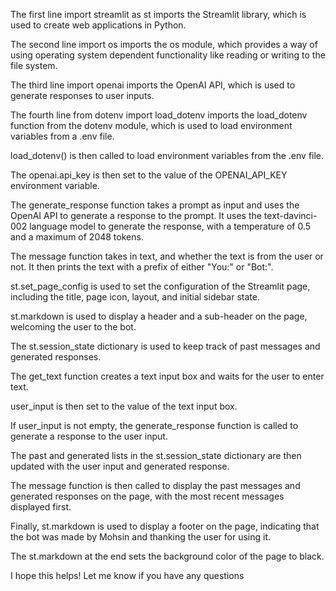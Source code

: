 The first line import streamlit as st imports the Streamlit library, which is used to create web applications in Python.

The second line import os imports the os module, which provides a way of using operating system dependent functionality like reading or writing to the file system.

The third line import openai imports the OpenAI API, which is used to generate responses to user inputs.

The fourth line from dotenv import load_dotenv imports the load_dotenv function from the dotenv module, which is used to load environment variables from a .env file.

load_dotenv() is then called to load environment variables from the .env file.

The openai.api_key is then set to the value of the OPENAI_API_KEY environment variable.

The generate_response function takes a prompt as input and uses the OpenAI API to generate a response to the prompt. It uses the text-davinci-002 language model to generate the response, with a temperature of 0.5 and a maximum of 2048 tokens.

The message function takes in text, and whether the text is from the user or not. It then prints the text with a prefix of either "You:" or "Bot:".

st.set_page_config is used to set the configuration of the Streamlit page, including the title, page icon, layout, and initial sidebar state.

st.markdown is used to display a header and a sub-header on the page, welcoming the user to the bot.

The st.session_state dictionary is used to keep track of past messages and generated responses.

The get_text function creates a text input box and waits for the user to enter text.

user_input is then set to the value of the text input box.

If user_input is not empty, the generate_response function is called to generate a response to the user input.

The past and generated lists in the st.session_state dictionary are then updated with the user input and generated response.

The message function is then called to display the past messages and generated responses on the page, with the most recent messages displayed first.

Finally, st.markdown is used to display a footer on the page, indicating that the bot was made by Mohsin and thanking the user for using it.

The st.markdown at the end sets the background color of the page to black.

I hope this helps! Let me know if you have any questions